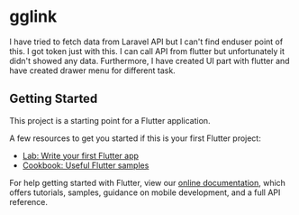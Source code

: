 # gglink

I have tried to fetch data from Laravel API but I can't find enduser point of this. I got token just with this. I can call API from flutter but unfortunately it didn't showed any data. Furthermore, I have created UI part with flutter and have created drawer menu for different task.

## Getting Started

This project is a starting point for a Flutter application.

A few resources to get you started if this is your first Flutter project:

- [Lab: Write your first Flutter app](https://flutter.dev/docs/get-started/codelab)
- [Cookbook: Useful Flutter samples](https://flutter.dev/docs/cookbook)

For help getting started with Flutter, view our
[online documentation](https://flutter.dev/docs), which offers tutorials,
samples, guidance on mobile development, and a full API reference.
